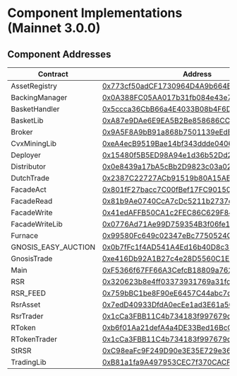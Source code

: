 # Component Implementations (Mainnet 3.0.0)
## Component Addresses
| Contract | Address | Version |
| --- | --- | --- |
| AssetRegistry | [0x773cf50adCF1730964D4A9b664BaEd4b9FFC2450](https://etherscan.io/address/0x773cf50adCF1730964D4A9b664BaEd4b9FFC2450) | 3.0.0 |
| BackingManager | [0x0A388FC05AA017b31fb084e43e7aEaFdBc043080](https://etherscan.io/address/0x0A388FC05AA017b31fb084e43e7aEaFdBc043080) | 3.0.0 |
| BasketHandler | [0x5ccca36CbB66a4E4033B08b4F6D7bAc96bA55cDc](https://etherscan.io/address/0x5ccca36CbB66a4E4033B08b4F6D7bAc96bA55cDc) | 3.0.0 |
| BasketLib | [0xA87e9DAe6E9EA5B2Be858686CC6c21B953BfE0B8](https://etherscan.io/address/0xA87e9DAe6E9EA5B2Be858686CC6c21B953BfE0B8) | N/A |
| Broker | [0x9A5F8A9bB91a868b7501139eEdB20dC129D28F04](https://etherscan.io/address/0x9A5F8A9bB91a868b7501139eEdB20dC129D28F04) | 3.0.0 |
| CvxMiningLib | [0xeA4ecB9519Bae14bf343ddde0406C2D6108c1472](https://etherscan.io/address/0xeA4ecB9519Bae14bf343ddde0406C2D6108c1472) | N/A |
| Deployer | [0x15480f5B5ED98A94e1d36b52Dd20e9a35453A38e](https://etherscan.io/address/0x15480f5B5ED98A94e1d36b52Dd20e9a35453A38e) | 3.0.0 |
| Distributor | [0x0e8439a17bA5cBb2D9823c03a02566B9dd5d96Ac](https://etherscan.io/address/0x0e8439a17bA5cBb2D9823c03a02566B9dd5d96Ac) | 3.0.0 |
| DutchTrade | [0x2387C22727ACb91519b80A15AEf393ad40dFdb2F](https://etherscan.io/address/0x2387C22727ACb91519b80A15AEf393ad40dFdb2F) | N/A |
| FacadeAct | [0x801fF27bacc7C00fBef17FC901504c79D59E845C](https://etherscan.io/address/0x801fF27bacc7C00fBef17FC901504c79D59E845C) | N/A |
| FacadeRead | [0x81b9Ae0740CcA7cDc5211b2737de735FBC4BeB3C](https://etherscan.io/address/0x81b9Ae0740CcA7cDc5211b2737de735FBC4BeB3C) | N/A |
| FacadeWrite | [0x41edAFFB50CA1c2FEC86C629F845b8490ced8A2c](https://etherscan.io/address/0x41edAFFB50CA1c2FEC86C629F845b8490ced8A2c) | N/A |
| FacadeWriteLib | [0x0776Ad71Ae99D759354B3f06fe17454b94837B0D](https://etherscan.io/address/0x0776Ad71Ae99D759354B3f06fe17454b94837B0D) | N/A |
| Furnace | [0x99580Fc649c02347eBc7750524CAAe5cAcf9d34c](https://etherscan.io/address/0x99580Fc649c02347eBc7750524CAAe5cAcf9d34c) | 3.0.0 |
| GNOSIS_EASY_AUCTION | [0x0b7fFc1f4AD541A4Ed16b40D8c37f0929158D101](https://etherscan.io/address/0x0b7fFc1f4AD541A4Ed16b40D8c37f0929158D101) | N/A |
| GnosisTrade | [0xe416Db92A1B27c4e28D5560C1EEC03f7c582F630](https://etherscan.io/address/0xe416Db92A1B27c4e28D5560C1EEC03f7c582F630) | N/A |
| Main | [0xF5366f67FF66A3CefcB18809a762D5b5931FebF8](https://etherscan.io/address/0xF5366f67FF66A3CefcB18809a762D5b5931FebF8) | 3.0.0 |
| RSR | [0x320623b8e4ff03373931769a31fc52a4e78b5d70](https://etherscan.io/address/0x320623b8e4ff03373931769a31fc52a4e78b5d70) | N/A |
| RSR_FEED | [0x759bBC1be8F90eE6457C44abc7d443842a976d02](https://etherscan.io/address/0x759bBC1be8F90eE6457C44abc7d443842a976d02) | N/A |
| RsrAsset | [0x7edD40933DfdA0ecEe1ad3E61a5044962284e1A6](https://etherscan.io/address/0x7edD40933DfdA0ecEe1ad3E61a5044962284e1A6) | 3.0.0 |
| RsrTrader | [0x1cCa3FBB11C4b734183f997679d52DeFA74b613A](https://etherscan.io/address/0x1cCa3FBB11C4b734183f997679d52DeFA74b613A) | 3.0.0 |
| RToken | [0xb6f01Aa21defA4a4DE33Bed16BcC06cfd23b6A6F](https://etherscan.io/address/0xb6f01Aa21defA4a4DE33Bed16BcC06cfd23b6A6F) | 3.0.0 |
| RTokenTrader | [0x1cCa3FBB11C4b734183f997679d52DeFA74b613A](https://etherscan.io/address/0x1cCa3FBB11C4b734183f997679d52DeFA74b613A) | 3.0.0 |
| StRSR | [0xC98eaFc9F249D90e3E35E729e3679DD75A899c10](https://etherscan.io/address/0xC98eaFc9F249D90e3E35E729e3679DD75A899c10) | 3.0.0 |
| TradingLib | [0xB81a1fa9A497953CEC7f370CACFA5cc364871A73](https://etherscan.io/address/0xB81a1fa9A497953CEC7f370CACFA5cc364871A73) | N/A |
        